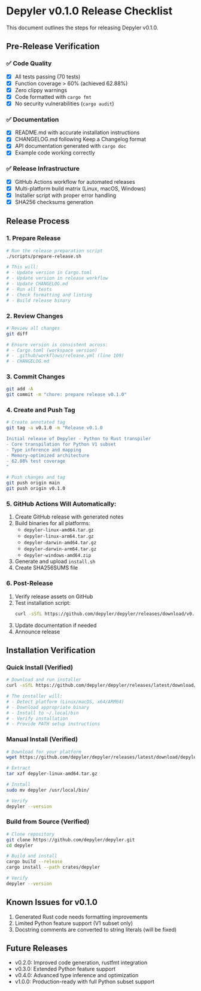 # Depyler v0.1.0 Release Checklist

This document outlines the steps for releasing Depyler v0.1.0.

## Pre-Release Verification

### ✅ Code Quality
- [x] All tests passing (70 tests)
- [x] Function coverage > 60% (achieved 62.88%)
- [x] Zero clippy warnings
- [x] Code formatted with `cargo fmt`
- [x] No security vulnerabilities (`cargo audit`)

### ✅ Documentation
- [x] README.md with accurate installation instructions
- [x] CHANGELOG.md following Keep a Changelog format
- [x] API documentation generated with `cargo doc`
- [x] Example code working correctly

### ✅ Release Infrastructure
- [x] GitHub Actions workflow for automated releases
- [x] Multi-platform build matrix (Linux, macOS, Windows)
- [x] Installer script with proper error handling
- [x] SHA256 checksums generation

## Release Process

### 1. Prepare Release
```bash
# Run the release preparation script
./scripts/prepare-release.sh

# This will:
# - Update version in Cargo.toml
# - Update version in release workflow
# - Update CHANGELOG.md
# - Run all tests
# - Check formatting and linting
# - Build release binary
```

### 2. Review Changes
```bash
# Review all changes
git diff

# Ensure version is consistent across:
# - Cargo.toml (workspace version)
# - .github/workflows/release.yml (line 109)
# - CHANGELOG.md
```

### 3. Commit Changes
```bash
git add -A
git commit -m "chore: prepare release v0.1.0"
```

### 4. Create and Push Tag
```bash
# Create annotated tag
git tag -a v0.1.0 -m "Release v0.1.0

Initial release of Depyler - Python to Rust transpiler
- Core transpilation for Python V1 subset
- Type inference and mapping
- Memory-optimized architecture
- 62.88% test coverage
"

# Push changes and tag
git push origin main
git push origin v0.1.0
```

### 5. GitHub Actions Will Automatically:
1. Create GitHub release with generated notes
2. Build binaries for all platforms:
   - `depyler-linux-amd64.tar.gz`
   - `depyler-linux-arm64.tar.gz`
   - `depyler-darwin-amd64.tar.gz`
   - `depyler-darwin-arm64.tar.gz`
   - `depyler-windows-amd64.zip`
3. Generate and upload `install.sh`
4. Create SHA256SUMS file

### 6. Post-Release
1. Verify release assets on GitHub
2. Test installation script:
   ```bash
   curl -sSfL https://github.com/depyler/depyler/releases/download/v0.1.0/install.sh | sh
   ```
3. Update documentation if needed
4. Announce release

## Installation Verification

### Quick Install (Verified)
```bash
# Download and run installer
curl -sSfL https://github.com/depyler/depyler/releases/latest/download/install.sh | sh

# The installer will:
# - Detect platform (Linux/macOS, x64/ARM64)
# - Download appropriate binary
# - Install to ~/.local/bin
# - Verify installation
# - Provide PATH setup instructions
```

### Manual Install (Verified)
```bash
# Download for your platform
wget https://github.com/depyler/depyler/releases/latest/download/depyler-linux-amd64.tar.gz

# Extract
tar xzf depyler-linux-amd64.tar.gz

# Install
sudo mv depyler /usr/local/bin/

# Verify
depyler --version
```

### Build from Source (Verified)
```bash
# Clone repository
git clone https://github.com/depyler/depyler.git
cd depyler

# Build and install
cargo build --release
cargo install --path crates/depyler

# Verify
depyler --version
```

## Known Issues for v0.1.0

1. Generated Rust code needs formatting improvements
2. Limited Python feature support (V1 subset only)
3. Docstring comments are converted to string literals (will be fixed)

## Future Releases

- v0.2.0: Improved code generation, rustfmt integration
- v0.3.0: Extended Python feature support
- v0.4.0: Advanced type inference and optimization
- v1.0.0: Production-ready with full Python subset support